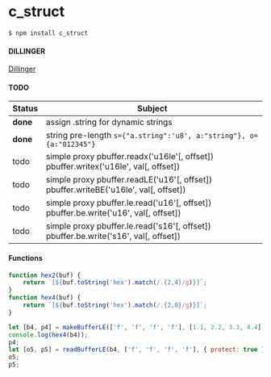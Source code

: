 # c_struct
`$ npm install c_struct`

#### DILLINGER
[Dillinger][Dillinger]

#### TODO
|Status|Subject|
|------|-------|
|**done**|assign .string for dynamic strings|
|**done**|string pre-length `s={"a.string":'u8', a:"string"}, o={a:"012345"}`|
|todo|simple proxy pbuffer.readx('u16le'[, offset]) pbuffer.writex('u16le', val[, offset])|
|todo|simple proxy pbuffer.readLE('u16'[, offset]) pbuffer.writeBE('u16le', val[, offset])|
|todo|simple proxy pbuffer.le.read('u16'[, offset]) pbuffer.be.write('u16', val[, offset])|
|todo|simple proxy pbuffer.le.read('s16'[, offset]) pbuffer.be.write('s16', val[, offset])|

#### Functions
```javascript
function hex2(buf) {
    return `[${buf.toString('hex').match(/.{2,4}/g)}]`;
}
function hex4(buf) {
    return `[${buf.toString('hex').match(/.{2,8}/g)}]`;
}

let [b4, p4] = makeBufferLE(['f', 'f', 'f', 'f'], [1.1, 2.2, 3.3, 4.4]);
console.log(hex4(b4));
p4;
let [o5, p5] = readBufferLE(b4, ['f', 'f', 'f', 'f'], { protect: true });
o5;
p5;
```
[Dillinger]: <https://dillinger.io>